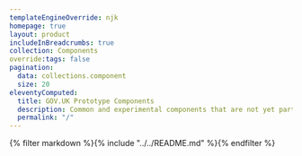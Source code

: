 ```yaml
---
templateEngineOverride: njk
homepage: true
layout: product
includeInBreadcrumbs: true
collection: Components
override:tags: false
pagination:
  data: collections.component
  size: 20
eleventyComputed:
  title: GOV.UK Prototype Components
  description: Common and experimental components that are not yet part of the GOV.UK Design System
  permalink: "/"
---
```

{% filter markdown %}{% include "../../README.md" %}{% endfilter %}

